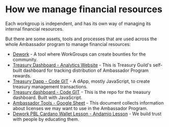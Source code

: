 # How we manage financial resources

Each workgroup is independent, and has its own way of managing its internal financial resources.&#x20;

But there are some assets, tools and processes that are used across the whole Ambassador program to manage financial resources:

* [Dework](https://app.dework.xyz/singularitynet-ambas) - A tool where WorkGroups can create bounties for the community.
* [Treasury Dashboard - Analytics Website](https://treasuryguild.com/Singularity%20Net) - This is Treasury Guild's self-built dashboard for tracking distribution of Ambassador Program rewards.
* [Treasury Dapp - Code GIT](https://github.com/treasuryguild/treasury-dapp) - A dApp, mostly JavaScript, to create treasury management transactions.
* [Treasury dashboard - Code GIT](https://github.com/treasuryguild/treasury-dashboard) - This is the repo for the treasury dashboard. Built with JavaScript.
* [Ambassador Tools - Google Sheet](https://docs.google.com/spreadsheets/d/1hFAp0dm5Tmoh29EgxC9r5XTey\_EWeb9lRdrI0JCpbPk/edit?usp=sharing) - This document collects information about licenses we may want to use in the Ambassador Program.
* [Dework PBL Cardano Wallet Lesson - Andamio Lesson](https://andamio-andamiojs-starter-396alii9p-gimbalabs.vercel.app/course/module/101/1014) - We build trust with people by educating them.

